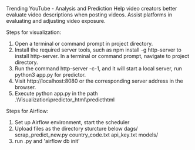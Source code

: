 Trending YouTube - Analysis and Prediction
Help video creators better evaluate video descriptions when posting videos.
Assist platforms in evaluating and adjusting video exposure.


Steps for visualization:
1. Open a terminal or command prompt in project directory.
2. Install the required server tools, such as npm install -g http-server to install http-server. In a terminal or command prompt, navigate to project directory.
3. Run the command http-server -c-1, and it will start a local server, run python3 app.py for predictor.
4. Visit http://localhost:8080 or the corresponding server address in the browser.
5. Execute python app.py in the path .\Visualization\predictor_html\predicthtml

Steps for Airflow:
1. Set up Airflow environment, start the scheduler
2. Upload files as the directory sturcture below
dags/
	scrap_predict_new.py
	country_code.txt
	api_key.txt
	models/
3. run .py and 'airflow db init'
